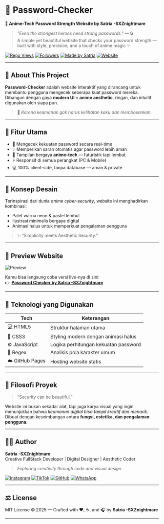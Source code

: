 # 🔐 Password-Checker  
**🌸 Anime-Tech Password Strength Website by Satria -SXZnightmare**

> *"Even the strongest heroes need strong passwords."* — 🔒  
A simple yet beautiful website that checks your password strength — built with style, precision, and a touch of anime magic ✨

[![Repo Views](https://komarev.com/ghpvc/?username=shadow23734&label=Repo%20Views&color=ff69b4&style=flat-square)](https://github.com/shadow23734)
[![Followers](https://img.shields.io/github/followers/shadow23734?label=Followers&style=social)](https://github.com/shadow23734)
[![Made by Satria](https://img.shields.io/badge/Made%20by-Satria%20--SXZnightmare-ff66cc?style=flat-square)](https://github.com/shadow23734)
[![Website](https://img.shields.io/badge/Live%20Demo-Password%20Checker-blueviolet?style=flat-square)](https://shadow23734.github.io/Password-Checker)

---

## 🌟 About This Project
**Password-Checker** adalah website interaktif yang dirancang untuk membantu pengguna mengecek seberapa kuat password mereka.  
Dibangun dengan gaya **modern UI + anime aesthetic**, ringan, dan intuitif digunakan oleh siapa pun.

> 🌸 *Karena keamanan gak harus kelihatan kaku dan membosankan.*

---

## 💫 Fitur Utama
- 🔎 Mengecek kekuatan password secara real-time  
- 💡 Memberikan saran otomatis agar password lebih aman  
- 🎨 Tampilan bergaya **anime-tech** — futuristik tapi lembut  
- ⚡ Responsif di semua perangkat (PC & Mobile)  
- 💻 100% client-side, tanpa database — aman & private  

---

## 🧠 Konsep Desain
Terinspirasi dari dunia *anime cyber-security*, website ini menghadirkan kombinasi:
- Palet warna neon & pastel lembut  
- Ilustrasi minimalis bergaya digital  
- Animasi halus untuk memperkuat pengalaman pengguna  

> ✨ “Simplicity meets Aesthetic Security.”

---

## 🌈 Preview Website
![Preview](https://files.catbox.moe/ahc0uq.gif)

Kamu bisa langsung coba versi live-nya di sini:  
👉 **[Password Checker by Satria -SXZnightmare](https://shadow23734.github.io/Password-Checker)**  

---

## 🧩 Teknologi yang Digunakan
| Tech | Keterangan |
|------|-------------|
| 💻 HTML5 | Struktur halaman utama |
| 🎨 CSS3 | Styling modern dengan animasi halus |
| ⚙️ JavaScript | Logika perhitungan kekuatan password |
| 🧠 Regex | Analisis pola karakter umum |
| ☁️ GitHub Pages | Hosting website statis |

---

## 💬 Filosofi Proyek
> “Security can be beautiful.”  

Website ini bukan sekadar alat, tapi juga karya visual yang ingin menunjukkan bahwa *keamanan digital bisa tampil kreatif dan menarik*.  
Dibuat dengan keseimbangan antara **fungsi, estetika, dan pengalaman pengguna**.

---

## 👨‍💻 Author
**Satria -SXZnightmare**  
Creative FullStack Developer | Digital Designer | Aesthetic Coder  

> *Exploring creativity through code and visual design.*

[![Instagram](https://img.shields.io/badge/Instagram-@surpy_ten-E4405F?style=for-the-badge&logo=instagram&logoColor=white)](https://instagram.com/surpy_ten)
[![TikTok](https://img.shields.io/badge/TikTok-@_satriax96z_-000000?style=for-the-badge&logo=tiktok&logoColor=white)](https://tiktok.com/@_satriax96z_)
[![GitHub](https://img.shields.io/badge/GitHub-shadow23734-181717?style=for-the-badge&logo=github&logoColor=white)](https://github.com/shadow23734)
[![WhatsApp](https://img.shields.io/badge/WhatsApp-25D366?style=for-the-badge&logo=whatsapp&logoColor=white)](https://wa.me/6281398961382)

---

## ⚖️ License
MIT License © 2025 — Crafted with ❤️, ☕, and 🎧 by **Satria -SXZnightmare**

---
